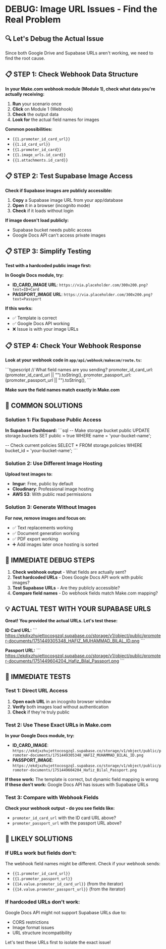 # DEBUG: Image URL Issues - Find the Real Problem

## 🔍 **Let's Debug the Actual Issue**

Since both Google Drive and Supabase URLs aren't working, we need to find the root cause.

## 📋 **STEP 1: Check Webhook Data Structure**

**In your Make.com webhook module (Module 1), check what data you're actually receiving:**

1. **Run** your scenario once
2. **Click** on Module 1 (Webhook)
3. **Check** the output data
4. **Look for** the actual field names for images

**Common possibilities:**
- `{{1.promoter_id_card_url}}`
- `{{1.id_card_url}}`
- `{{1.promoter_id_card}}`
- `{{1.image_urls.id_card}}`
- `{{1.attachments.id_card}}`

## 📋 **STEP 2: Test Supabase Image Access**

**Check if Supabase images are publicly accessible:**

1. **Copy** a Supabase image URL from your app/database
2. **Open** it in a browser (incognito mode)
3. **Check** if it loads without login

**If image doesn't load publicly:**
- Supabase bucket needs public access
- Google Docs API can't access private images

## 📋 **STEP 3: Simplify Testing**

**Test with a hardcoded public image first:**

**In Google Docs module, try:**
- **ID_CARD_IMAGE URL**: `https://via.placeholder.com/300x200.png?text=ID+Card`
- **PASSPORT_IMAGE URL**: `https://via.placeholder.com/300x200.png?text=Passport`

**If this works:**
- ✅ Template is correct
- ✅ Google Docs API working
- ❌ Issue is with your image URLs

## 📋 **STEP 4: Check Your Webhook Response**

**Look at your webhook code in `app/api/webhook/makecom/route.ts`:**

\`\`\`typescript
// What field names are you sending?
promoter_id_card_url: (promoter_id_card_url || "").toString(),
promoter_passport_url: (promoter_passport_url || "").toString(),
\`\`\`

**Make sure the field names match exactly in Make.com**

## 🔧 **COMMON SOLUTIONS**

### **Solution 1: Fix Supabase Public Access**

**In Supabase Dashboard:**
\`\`\`sql
-- Make storage bucket public
UPDATE storage.buckets 
SET public = true 
WHERE name = 'your-bucket-name';

-- Check current policies
SELECT * FROM storage.policies WHERE bucket_id = 'your-bucket-name';
\`\`\`

### **Solution 2: Use Different Image Hosting**

**Upload test images to:**
- **Imgur**: Free, public by default
- **Cloudinary**: Professional image hosting
- **AWS S3**: With public read permissions

### **Solution 3: Generate Without Images**

**For now, remove images and focus on:**
- ✅ Text replacements working
- ✅ Document generation working
- ✅ PDF export working
- ➕ Add images later once hosting is sorted

## 🎯 **IMMEDIATE DEBUG STEPS**

1. **Check webhook output** - What fields are actually sent?
2. **Test hardcoded URLs** - Does Google Docs API work with public images?
3. **Test Supabase URLs** - Are they publicly accessible?
4. **Compare field names** - Do webhook fields match Make.com mapping?

## 💡 **ACTUAL TEST WITH YOUR SUPABASE URLS**

**Great! You provided the actual URLs. Let's test these:**

**ID Card URL:** 
\`\`\`
https://ekdjxzhujettocosgzql.supabase.co/storage/v1/object/public/promoter-documents/1751449305348_HAFIZ_MUHAMMAD_BILAL_ID.png
\`\`\`

**Passport URL:**
\`\`\`
https://ekdjxzhujettocosgzql.supabase.co/storage/v1/object/public/promoter-documents/1751449604204_Hafiz_Bilal_Passport.png
\`\`\`

## 🧪 **IMMEDIATE TESTS**

### **Test 1: Direct URL Access**
1. **Open each URL** in an incognito browser window
2. **Verify** both images load without authentication
3. **Check** if they're truly public

### **Test 2: Use These Exact URLs in Make.com**

**In your Google Docs module, try:**
- **ID_CARD_IMAGE**: `https://ekdjxzhujettocosgzql.supabase.co/storage/v1/object/public/promoter-documents/1751449305348_HAFIZ_MUHAMMAD_BILAL_ID.png`
- **PASSPORT_IMAGE**: `https://ekdjxzhujettocosgzql.supabase.co/storage/v1/object/public/promoter-documents/1751449604204_Hafiz_Bilal_Passport.png`

**If these work:** The template is correct, but dynamic field mapping is wrong
**If these don't work:** Google Docs API has issues with Supabase URLs

### **Test 3: Compare with Webhook Fields**

**Check your webhook output - do you see fields like:**
- `promoter_id_card_url` with the ID card URL above?
- `promoter_passport_url` with the passport URL above?

## 🔧 **LIKELY SOLUTIONS**

### **If URLs work but fields don't:**
The webhook field names might be different. Check if your webhook sends:
- `{{1.promoter_id_card_url}}`
- `{{1.promoter_passport_url}}`
- `{{14.value.promoter_id_card_url}}` (from the iterator)
- `{{14.value.promoter_passport_url}}` (from the iterator)

### **If hardcoded URLs don't work:**
Google Docs API might not support Supabase URLs due to:
- CORS restrictions
- Image format issues
- URL structure incompatibility

Let's test these URLs first to isolate the exact issue!
